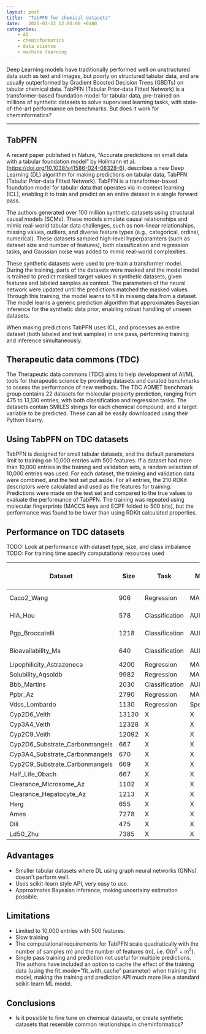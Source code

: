 ```yaml
---
layout: post
title:  "TabPFN for chemical datasets"
date:   2025-01-22 12:00:00 +0100
categories: 
    - AI
    - cheminformatics 
    - data science 
    - machine learning
---
```


Deep Learning models have traditionally performed well on unstructured data such as text and images, but poorly on structured tabular data, and are usually outperformed by Gradient Boosted Decision Trees (GBDTs) on tabular chemical data. TabPFN (Tabular Prior-data Fitted Network) is a transformer-based foundation model for tabular data, pre-trained on millions of synthetic datasets to solve supervised learning tasks, with state-of-the-art performance on benchmarks. But does it work for cheminformatics?

---

## TabPFN

A recent paper published in Nature, “Accurate predictions on small data with a tabular foundation model” by Hollmann et al. (https://doi.org/10.1038/s41586-024-08328-6), describes a new Deep Learning (DL) algorithm for making predictions on tabular data, TabPFN (Tabular Prior-data Fitted Network). TabPFN is a transformer-based foundation model for tabular data that operates via in-context learning (ICL), enabling it to train and predict on an entire dataset in a single forward pass.

The authors generated over 100 million synthetic datasets using structural causal models (SCMs). These models simulate causal relationships and mimic real-world tabular data challenges, such as non-linear relationships, missing values, outliers, and diverse feature types (e.g., categorical, ordinal, numerical). These datasets sampled high-level hyperparamters (such as dataset size and number of features), both classification and regression tasks, and Gaussian noise was added to mimic real-world complexities.

These synthetic datasets were used to pre-train a transformer model. During the training, parts of the datasets were masked and the model model is trained to predict masked target values in synthetic datasets, given features and labeled samples as context. The parameters of the neural network were updated until the predictions matched the masked values. Through this training, the model learns to fill in missing data from a dataset. The model learns a generic prediction algorithm that approximates Bayesian inference for the synthetic data prior, enabling robust handling of unseen datasets.

When making predictions TabPFN uses ICL, and processes an entire dataset (both labeled and test samples) in one pass, performing training and inference simultaneously.

## Therapeutic data commons (TDC)

The Therapeutic data commons (TDC) aims to help development of AI/ML tools for therapeutic science by providing datasets and curated benchmarks to assess the performance of new methods. The TDC ADMET benchmark group contains 22 datasets for molecular property prediction, ranging from 475 to 13,130 entries, with both classification and regression tasks. The datasets contain SMILES strings for each chemical compound, and a target variable to be predicted. These can all be easily downloaded using their Python libarry.

## Using TabPFN on TDC datasets

TabPFN is designed for small tabular datasets, and the default parameters limit to training on 10,000 entries with 500 features. If a dataset had more than 10,000 entries in the training and validation sets, a random selection of 10,000 entries was used. For each dataset, the training and validation data were combined, and the test set put aside. For all entries, the 210 RDKit descriptors were calculated and used as the features for training. Predictions were made on the test set and compared to the true values to evaluate the performance of TabPFN. The training was repeated using molecular fingerprints (MACCS keys and ECPF folded to 500 bits), but the performance was found to be lower than using RDKit calculated properties.

## Performance on TDC datasets

TODO: Look at performance with dataset type, size, and class imbalance
TODO: For training time specify computational resources used

| Dataset | Size | Task | Metric | Training time (min) | TabFPN performance | Current TDC best performance | TabPFN rank |
| --- | --- | --- | --- | --- | --- | --- | --- |
| Caco2_Wang | 906 | Regression | MAE | 8.25 | 0.282 ± 0.005 | 0.276 ± 0.005 | 2nd |
| HIA_Hou | 578 | Classification | AUROC | 3.17 | 0.987 ± 0.001 | 0.990 ± 0.002 | 5th |
| Pgp_Broccatelli | 1218 | Classification | AUROC | 12.77 | 0.936 ± 0.004 | 0.938 ± 0.002 | 2th |
| Bioavailability_Ma | 640 | Classification | AUROC | 4.32 | 0.733 ± 0.015 | 0.753 ± 0.000 | 5th |
| Lipophilicity_Astrazeneca | 4200 | Regression | MAE | X | X | X | nth |
| Solubility_Aqsoldb | 9982 | Regression | MAE | X | X | X | nth |
| Bbb_Martins | 2030 | Classification | AUROC | X | X | X | nth |
| Ppbr_Az | 2790 | Regression | MAE | X | X | X | nth |
| Vdss_Lombardo | 1130 | Regression | Spearman | X | X | X | nth |
| Cyp2D6_Veith | 13130 | X | X | X | X | X | nth |
| Cyp3A4_Veith | 12328 | X | X | X | X | X | nth |
| Cyp2C9_Veith | 12092 | X | X | X | X | X | nth |
| Cyp2D6_Substrate_Carbonmangels | 667 | X | X | X | X | X | nth |
| Cyp3A4_Substrate_Carbonmangels | 670 | X | X | X | X | X | nth |
| Cyp2C9_Substrate_Carbonmangels | 669 | X | X | X | X | X | nth |
| Half_Life_Obach | 667 | X | X | X | X | X | nth |
| Clearance_Microsome_Az | 1102 | X | X | X | X | X | nth |
| Clearance_Hepatocyte_Az | 1213 | X | X | X | X | X | nth |
| Herg | 655 | X | X | X | X | X | nth |
| Ames | 7278 | X | X | X | X | X | nth |
| Dili | 475 | X | X | X | X | X | nth |
| Ld50_Zhu | 7385 | X | X | X | X | X | nth |

## Advantages

- Smaller tabular datasets where DL using graph neural networks (GNNs) doesn't perform well.
- Uses scikit-learn style API, very easy to use.
- Approximates Bayesian inference, making uncertainy estimation possible.

## Limitations

- Limited to 10,000 entries with 500 features.
- Slow training
- The computational requirements for TabPFN scale quadratically with the number of samples (n) and the number of features (m), i.e. O(n<sup>2</sup> + m<sup>2</sup>). 
- Single pass training and prediction not useful for multiple predictions. The authors have included an option to cache the effect of the training data (using the fit_mode="fit_with_cache" parameter) when training the model, making the training and prediction API much more like a standard scikit-learn ML model. 

## Conclusions

- Is it possible to fine tune on chemical datasets, or create synthetic datasets that resemble common relationships in cheminformatics?